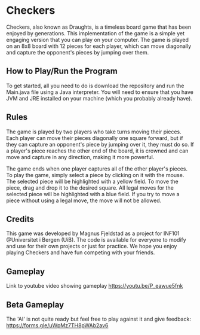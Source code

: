 
# Checkers

Checkers, also known as Draughts, is a timeless board game that has been enjoyed by generations. This implementation of the game is a simple yet engaging version that you can play on your computer. The game is played on an 8x8 board with 12 pieces for each player, which can move diagonally and capture the opponent's pieces by jumping over them.

## How to Play/Run the Program

To get started, all you need to do is download the repository and run the Main.java file using a Java interpreter. You will need to ensure that you have JVM and JRE installed on your machine (which you probably already have).

## Rules

The game is played by two players who take turns moving their pieces. Each player can move their pieces diagonally one square forward, but if they can capture an opponent's piece by jumping over it, they must do so. If a player's piece reaches the other end of the board, it is crowned and can move and capture in any direction, making it more powerful.

The game ends when one player captures all of the other player's pieces. To play the game, simply select a piece by clicking on it with the mouse. The selected piece will be highlighted with a yellow field. To move the piece, drag and drop it to the desired square. All legal moves for the selected piece will be highlighted with a blue field. If you try to move a piece without using a legal move, the move will not be allowed.

## Credits

This game was developed by Magnus Fjeldstad as a project for INF101 @Universitet i Bergen (UiB). The code is available for everyone to modify and use for their own projects or just for practice. We hope you enjoy playing Checkers and have fun competing with your friends.

## Gameplay

Link to youtube video showing gameplay https://youtu.be/P_eawue5fnk


## Beta Gameplay

The 'AI' is not quite ready but feel free to play against it and give feedback:
https://forms.gle/uWpMz7TH8pWAb2av6
